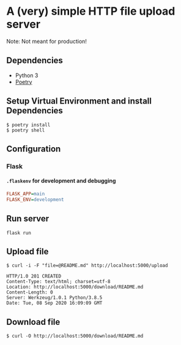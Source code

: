 # A (very) simple HTTP file upload server

Note: Not meant for production!

## Dependencies

- Python 3
- [Poetry](https://python-poetry.org)

## Setup Virtual Environment and install Dependencies

```
$ poetry install
$ poetry shell
```

## Configuration

### Flask

#### `.flaskenv` for development and debugging

```ini
FLASK_APP=main
FLASK_ENV=development
```

## Run server

```
flask run
```

## Upload file

```
$ curl -i -F "file=@README.md" http://localhost:5000/upload
```

```http
HTTP/1.0 201 CREATED
Content-Type: text/html; charset=utf-8
Location: http://localhost:5000/download/README.md
Content-Length: 0
Server: Werkzeug/1.0.1 Python/3.8.5
Date: Tue, 08 Sep 2020 16:09:09 GMT
```

## Download file

```
$ curl -O http://localhost:5000/download/README.md
```
